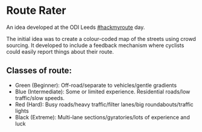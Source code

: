 # Route Rater

An idea developed at the ODI Leeds [#hackmyroute](https://twitter.com/search?q=%23hackmyroute&src=typd) day. 

The initial idea was to create a colour-coded map of the streets using crowd sourcing. It developed to include a feedback mechanism where cyclists could easily report things about their route.


## Classes of route:

* Green (Beginner): Off-road/separate to vehicles/gentle gradients
* Blue (Intermediate): Some or limited experience. Residential roads/low traffic/slow speeds.
* Red (Hard): Busy roads/heavy traffic/filter lanes/big roundabouts/traffic lights
* Black (Extreme): Multi-lane sections/gyratories/lots of experience and luck

